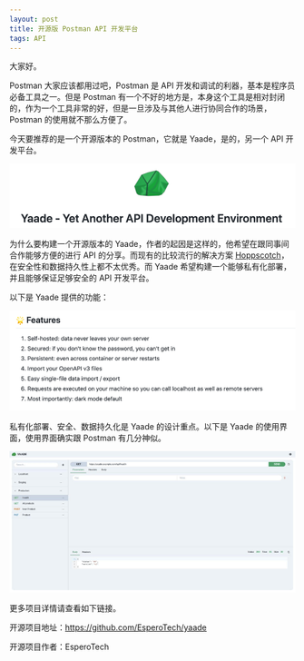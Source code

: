 ```yaml
---
layout: post
title: 开源版 Postman API 开发平台
tags: API
---
```


大家好。

Postman 大家应该都用过吧，Postman 是 API 开发和调试的利器，基本是程序员必备工具之一。但是 Postman 有一个不好的地方是，本身这个工具是相对封闭的，作为一个工具非常的好，但是一旦涉及与其他人进行协同合作的场景，Postman 的使用就不那么方便了。

今天要推荐的是一个开源版本的 Postman，它就是 Yaade，是的，另一个 API 开发平台。

![image-20220619231227845](https://raw.githubusercontent.com/ZhuPeng/pic/master/images/compress_image-20220619231227845.png)

为什么要构建一个开源版本的 Yaade，作者的起因是这样的，他希望在跟同事间合作能够方便的进行 API 的分享。而现有的比较流行的解决方案 [Hoppscotch](https://hoppscotch.io/de/)，在安全性和数据持久性上都不太优秀。而 Yaade 希望构建一个能够私有化部署，并且能够保证足够安全的 API 开发平台。

以下是 Yaade 提供的功能：

![image-20220619231516034](https://raw.githubusercontent.com/ZhuPeng/pic/master/images/compress_image-20220619231516034.png)

私有化部署、安全、数据持久化是 Yaade 的设计重点。以下是 Yaade 的使用界面，使用界面确实跟 Postman 有几分神似。

![](https://raw.githubusercontent.com/ZhuPeng/pic/master/images/compress_light-mode.yaade.png)

更多项目详情请查看如下链接。

开源项目地址：https://github.com/EsperoTech/yaade

开源项目作者：EsperoTech